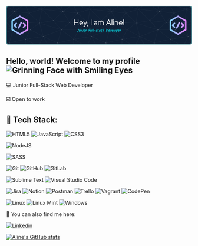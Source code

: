![Header](./github-header-image.png)



## Hello, world! Welcome to my profile <img src="https://raw.githubusercontent.com/Tarikul-Islam-Anik/Animated-Fluent-Emojis/master/Emojis/Smilies/Grinning%20Face%20with%20Smiling%20Eyes.png" alt="Grinning Face with Smiling Eyes" width="30" height="30" />


:computer: Junior Full-Stack Web Developer

:ballot_box_with_check: Open to work



## :wrench: Tech Stack:


<!-- Languages -->
![HTML5](https://img.shields.io/badge/html5-%23E34F26.svg?style=flat&logo=html5&logoColor=white)
![JavaScript](https://img.shields.io/badge/javascript-%23323330.svg?style=flat&logo=javascript&logoColor=%23F7DF1E)
![CSS3](https://img.shields.io/badge/css3-%231572B6.svg?style=flat&logo=css3&logoColor=white)


<!-- ![Express.js](https://img.shields.io/badge/express.js-%23404d59.svg?style=flat&logo=express&logoColor=%2361DAFB) -->
![NodeJS](https://img.shields.io/badge/node.js-6DA55F?style=flat&logo=node.js&logoColor=white)
<!-- ![React](https://img.shields.io/badge/react-%2320232a.svg?style=flat&logo=react&logoColor=%2361DAFB) -->
![SASS](https://img.shields.io/badge/SASS-hotpink.svg?style=flat&logo=SASS&logoColor=white)


<!-- Version control -->
![Git](https://img.shields.io/badge/git-%23F05033.svg?style=flat&logo=git&logoColor=white)
![GitHub](https://img.shields.io/badge/github-%23121011.svg?style=flat&logo=github&logoColor=white)
![GitLab](https://img.shields.io/badge/gitlab-%23181717.svg?style=flat&logo=gitlab&logoColor=white)


<!-- Hosting -->
<!-- ![Heroku](https://img.shields.io/badge/heroku-%23430098.svg?style=flat&logo=heroku&logoColor=white) -->
<!-- ![Firebase](https://img.shields.io/badge/Firebase-039BE5?style=flat&logo=Firebase&logoColor=white) -->
<!-- ![MySQL](https://img.shields.io/badge/mysql-%2300f.svg?style=flat&logo=mysql&logoColor=white) -->


<!-- IDEs/Editors -->
<!-- ![Eclipse](https://img.shields.io/badge/Eclipse-FE7A16.svg?style=flat&logo=Eclipse&logoColor=white) -->
![Sublime Text](https://img.shields.io/badge/sublime_text-%23575757.svg?style=flat&logo=sublime-text&logoColor=important)
![Visual Studio Code](https://img.shields.io/badge/Visual%20Studio%20Code-0078d7.svg?style=flat&logo=visual-studio-code&logoColor=white)


![Jira](https://img.shields.io/badge/jira-%230A0FFF.svg?style=flat&logo=jira&logoColor=white)
![Notion](https://img.shields.io/badge/Notion-%23000000.svg?style=flat&logo=notion&logoColor=white)
![Postman](https://img.shields.io/badge/Postman-FF6C37?style=flat&logo=postman&logoColor=white)
![Trello](https://img.shields.io/badge/Trello-%23026AA7.svg?style=flat&logo=Trello&logoColor=white)
![Vagrant](https://img.shields.io/badge/vagrant-%231563FF.svg?style=flat&logo=vagrant&logoColor=white)
![CodePen](https://img.shields.io/badge/Codepen-000000?style=flat&logo=codepen&logoColor=white)

![Linux](https://img.shields.io/badge/Linux-FCC624?style=flat&logo=linux&logoColor=black)
![Linux Mint](https://img.shields.io/badge/Linux%20Mint-87CF3E?style=flat&logo=Linux%20Mint&logoColor=white)
![Windows](https://img.shields.io/badge/Windows-0078D6?style=flat&logo=windows&logoColor=white)


<!-- ![Home Assistant](https://img.shields.io/badge/home%20assistant-%2341BDF5.svg?style=flat&logo=home-assistant&logoColor=white) -->

:link:  You can also find me here:

[![Linkedin](https://img.shields.io/badge/LinkedIn-0077B5?style=flat&logo=linkedin&logoColor=white)](https://www.linkedin.com/alinebellozo)
&nbsp;



[![Aline's GitHub stats](https://github-readme-stats.vercel.app/api?username=alinebellozo&show_icons=true&theme=tokyonight)](https://github.com/alinebellozo/github-readme-stats)

<!--
**alinebellozo/alinebellozo** is a ✨ _special_ ✨ repository because its `README.md` (this file) appears on your GitHub profile.

Here are some ideas to get you started:

- 🔭 I’m currently working on ...
- 🌱 I’m currently learning ...
- 👯 I’m looking to collaborate on ...
- 🤔 I’m looking for help with ...
- 💬 Ask me about ...
- 📫 How to reach me: ...
- 😄 Pronouns: ...
- ⚡ Fun fact: ...
-->
